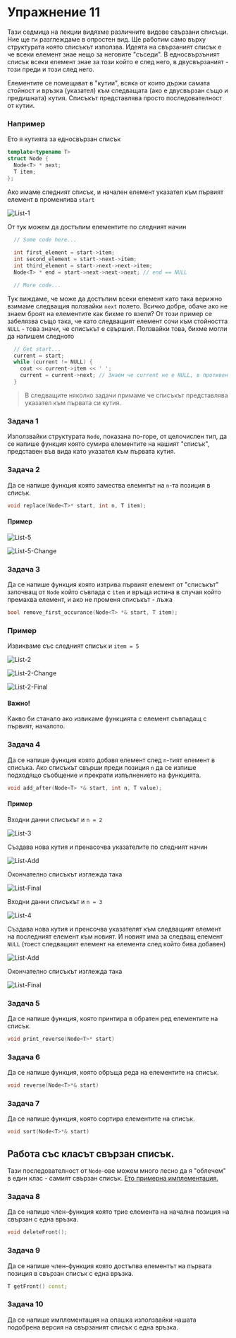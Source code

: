 # Упражнение 11

Тази седмица на лекции видяхме различните видове свързани списъци. Ние ще ги разглеждаме в опростен вид. Ще работим само върху структурата която списъкът използва.
Идеята на свързаният списък е че всеки елемент знае нещо за неговите "съседи". В едносвързъният списък всеки елемент знае за този който е след него, в двусвързаният - този преди и този след него.

Елементите се помещават в "кутии", всяка от които държи самата стойност и връзка (указател) към следващата (ако е двусвързан също и предишната) кутия. Списъкът представлява просто последователност от кутии.

### Например
Ето я кутията за едносвързан списък
```c++
template<typename T>
struct Node {
  Node<T> * next;
  T item;
};
```

Ако имаме следният списък, и начален елемент указател към първият елемент в променлива `start`

![List-1](images/list-1.png)

От тук можем да достъпим елементите по следният начин

```c++
  // Some code here...
  
  int first_element = start->item;
  int second_element = start->next->item;
  int third_element = start->next->next->item;
  Node<T> * end = start->next->next->next; // end == NULL

  // More code...
```

Тук виждаме, че може да достъпим всеки елемент като така верижно взимаме следващия ползвайки `next` полето. Всичко добре, обаче ако не знаем броят на елементите как бихме го взели?
От този пример се забелязва също така, че като следващият елемент сочи към стойността `NULL` - това значи, че списъкът е свършил. Ползвайки това, бихме могли да напишем следното

```c++
  // Get start...
  current = start;
  while (current != NULL) {
    cout << current->item << ' ';
    current = current->next; // Знаем че current не е NULL, в противен случай цикълът би приключил
  }
```

> В следващите няколко задачи примаме че списъкът представлява указател към първата си кутия.

### Задача 1
Използвайки структурата `Node`, показана по-горе, от целочислен тип, да се напише функция която сумира елементите на нашият "списък", представен във вида като указател към първата кутия.

### Задача 2
Да се напише функция която замества елемнтът на `n`-та позиция в списък.

```c++
void replace(Node<T>* start, int n, T item);
```

#### Пример

![List-5](images/list-5.png)

![List-5-Change](images/list-5-modified.png)



### Задача 3
Да се напише функция която изтрива първият елемент от "списъкът" започващ от `Node` който съвпада с `item` и връща истина в случая който премахва елемент, и ако не променя списъкът - лъжа

```c++
bool remove_first_occurance(Node<T> *& start, T item);
```

### Пример
Извикваме със следният списък и `item = 5`

![List-2](images/list-2.png)

![List-2-Change](images/list-2-modification.png)

![List-2-Final](images/list-2-final.png)

#### Важно! 

Какво би станало ако извикаме функцията с елемент съвпадащ с първият, началото.

### Задача 4
Да се напише функция която добавя елемент след `n`-тият елемент в списъка.
Ако списъкът свърши преди позиция `n` да се изпише подходящо съобщение и прекрати изпълнението на функцията.

```c++
void add_after(Node<T> *& start, int n, T value);
```

#### Пример
Входни данни списъкът и `n = 2`

![List-3](images/list-3.png)

Създава нова кутия и пренасочва указателите по следният начин

![List-Add](images/list-3-add.png)

Окончателно списъкът изглежда така

![List-Final](images/list-3-fin.png)

Входни данни списъкът и `n = 3`

![List-4](images/list-4.png)

Създава нова кутия и пренсочва указателят към следващият елемент на последният елемент към новият. И новият има за следващ елемент `NULL` (тоест следващият елемент на елемента след който бива добавен)

![List-Add](images/list-4-change.png)

Окончателно списъкът изглежда така

![List-Final](images/list-4-fin.png)

### Задача 5
Да се напише функция, която принтира в обратен ред елементите на списък.
```c++
void print_reverse(Node<T>* start)
```

### Задача 6
Да се напише функция, която обръща реда на елементите на списък.
```c++
void reverse(Node<T>*& start)
```

### Задача 7
Да се напише функция, която сортира елементите на списък.
```c++
void sort(Node<T>*& start)
```

## Работа със класът свързан списък.

Тази последователност от `Node`-ове можем много лесно да я "облечем" в един клас - самият свързан списък. [Ето примерна имплементация.](list-implementation/List.h)

### Задача 8
Да се напише член-функция която трие елемента на начална позиция на свързан с една връзка.

```c++
void deleteFront();
```

### Задача 9
Да се напише член-функция която достъпва елементът на първата позиция в свързан списък с една връзка.
```c++
T getFront() const;
```

### Задача 10
Да се напише имплементация на опашка използвайки нашата подобрена версия на свързаният списък с една връзка.

